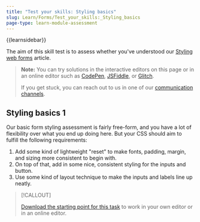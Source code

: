 ```yaml
---
title: "Test your skills: Styling basics"
slug: Learn/Forms/Test_your_skills:_Styling_basics
page-type: learn-module-assessment
---
```


{{learnsidebar}}

The aim of this skill test is to assess whether you've understood our [Styling web forms](/en-US/docs/Learn/Forms/Styling_web_forms) article.

> **Note:** You can try solutions in the interactive editors on this page or in an online editor such as [CodePen](https://codepen.io/), [JSFiddle](https://jsfiddle.net/), or [Glitch](https://glitch.com/).
>
> If you get stuck, you can reach out to us in one of our [communication channels](/en-US/docs/MDN/Community/Communication_channels).

## Styling basics 1

Our basic form styling assessment is fairly free-form, and you have a lot of flexibility over what you end up doing here. But your CSS should aim to fulfill the following requirements:

1. Add some kind of lightweight "reset" to make fonts, padding, margin, and sizing more consistent to begin with.
2. On top of that, add in some nice, consistent styling for the inputs and button.
3. Use some kind of layout technique to make the inputs and labels line up neatly.

> [!CALLOUT]
>
> [Download the starting point for this task](https://github.com/mdn/learning-area/blob/main/html/forms/tasks/styling-basics/styling-basics1-download.html) to work in your own editor or in an online editor.
